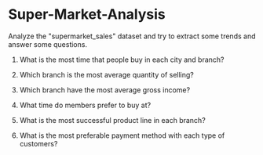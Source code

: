 # Super-Market-Analysis
Analyze the "supermarket_sales" dataset and try to extract some trends and answer some questions. 

1. What is the most time that people buy in each city and branch?

2. Which branch is the most average quantity of selling?

3. Which branch have the most average gross income?

4. What time do members prefer to buy at?

5. What is the most successful product line in each branch?

6. What is the most preferable payment method with each type of customers?
